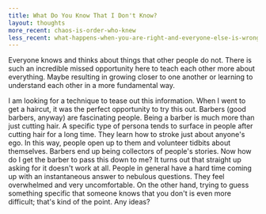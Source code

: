 ```yaml
---
title: What Do You Know That I Don't Know?
layout: thoughts
more_recent: chaos-is-order-who-knew
less_recent: what-happens-when-you-are-right-and-everyone-else-is-wrong
---
```

Everyone knows and thinks about things that other people do not. There is such an incredible missed opportunity here to teach each other more about everything. Maybe resulting in growing closer to one another or learning to understand each other in a more fundamental way.

I am looking for a technique to tease out this information. When I went to get a haircut, it was the perfect opportunity to try this out. Barbers (good barbers, anyway) are fascinating people. Being a barber is much more than just cutting hair. A specific type of persona tends to surface in people after cutting hair for a long time. They learn how to stroke just about anyone's ego. In this way, people open up to them and volunteer tidbits about themselves. Barbers end up being collectors of people's stories. Now how do I get the barber to pass this down to me? It turns out that straight up asking for it doesn't work at all. People in general have a hard time coming up with an instantaneous answer to nebulous questions. They feel overwhelmed  and very uncomfortable. On the other hand, trying to guess something specific that someone knows that you don't is even more difficult; that's kind of the point. Any ideas?